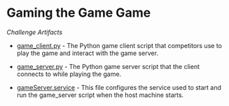 # Gaming the Game Game

_Challenge Artifacts_

- [game_client.py](./game_client.py) - The Python game client script that competitors use to play the game and interact with the game server.

- [game_server.py](./game_server.py) - The Python game server script that the client connects to while playing the game.

- [gameServer.service](./gameServer.service) - This file configures the service used to start and run the game_server script when the host machine starts.


